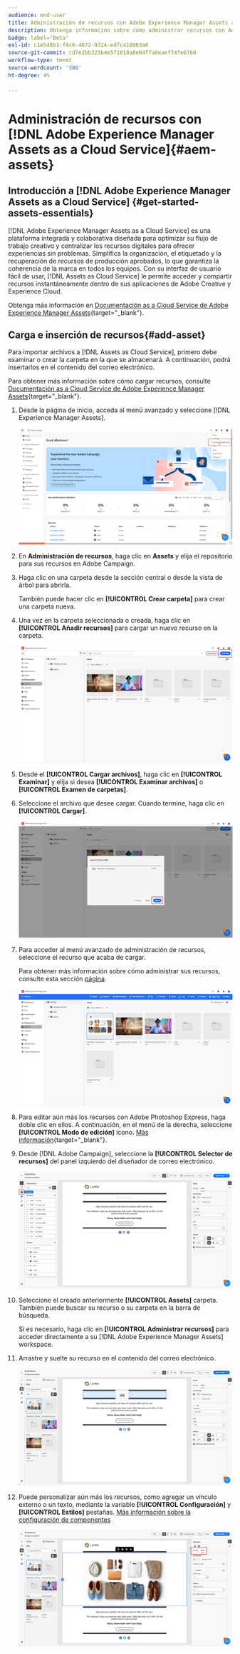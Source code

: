 ```yaml
---
audience: end-user
title: Administración de recursos con Adobe Experience Manager Assets as a Cloud Service
description: Obtenga información sobre cómo administrar recursos con Adobe Experience Manager Assets as a Cloud Service
badge: label="Beta"
exl-id: c1e548b1-f4c6-4672-9724-edfc418063a6
source-git-commit: cd7e2bb325b4e571018a8e04ffa0eaef74fe6768
workflow-type: tm+mt
source-wordcount: '380'
ht-degree: 4%

---
```


# Administración de recursos con [!DNL Adobe Experience Manager Assets as a Cloud Service]{#aem-assets}

## Introducción a [!DNL Adobe Experience Manager Assets as a Cloud Service] {#get-started-assets-essentials}

[!DNL Adobe Experience Manager Assets as a Cloud Service] es una plataforma integrada y colaborativa diseñada para optimizar su flujo de trabajo creativo y centralizar los recursos digitales para ofrecer experiencias sin problemas. Simplifica la organización, el etiquetado y la recuperación de recursos de producción aprobados, lo que garantiza la coherencia de la marca en todos los equipos. Con su interfaz de usuario fácil de usar, [!DNL Assets as Cloud Service] le permite acceder y compartir recursos instantáneamente dentro de sus aplicaciones de Adobe Creative y Experience Cloud.

Obtenga más información en [Documentación as a Cloud Service de Adobe Experience Manager Assets](https://experienceleague.adobe.com/docs/experience-manager-cloud-service/email/assets/home.html){target="_blank"}.

## Carga e inserción de recursos{#add-asset}

Para importar archivos a [!DNL Assets as Cloud Service], primero debe examinar o crear la carpeta en la que se almacenará. A continuación, podrá insertarlos en el contenido del correo electrónico.

Para obtener más información sobre cómo cargar recursos, consulte [Documentación as a Cloud Service de Adobe Experience Manager Assets](https://experienceleague.adobe.com/docs/experience-manager-cloud-service/email/assets/assets-view/add-delete-assets-view.html){target="_blank"}.

1. Desde la página de inicio, acceda al menú avanzado y seleccione [!DNL Experience Manager Assets].

   ![](assets/assets_1.png)

1. En **Administración de recursos**, haga clic en **Assets** y elija el repositorio para sus recursos en Adobe Campaign.

1. Haga clic en una carpeta desde la sección central o desde la vista de árbol para abrirla.

   También puede hacer clic en **[!UICONTROL Crear carpeta]** para crear una carpeta nueva.

1. Una vez en la carpeta seleccionada o creada, haga clic en **[!UICONTROL Añadir recursos]** para cargar un nuevo recurso en la carpeta.

   ![](assets/assets_2.png)

1. Desde el **[!UICONTROL Cargar archivos]**, haga clic en **[!UICONTROL Examinar]** y elija si desea **[!UICONTROL Examinar archivos]** o **[!UICONTROL Examen de carpetas]**.

1. Seleccione el archivo que desee cargar. Cuando termine, haga clic en **[!UICONTROL Cargar]**.

   ![](assets/assets_3.png)

1. Para acceder al menú avanzado de administración de recursos, seleccione el recurso que acaba de cargar.

   Para obtener más información sobre cómo administrar sus recursos, consulte esta sección [página](https://experienceleague.adobe.com/docs/experience-manager-cloud-service/email/assets/assets-view/manage-organize-assets-view.html).

   ![](assets/assets_4.png)

1. Para editar aún más los recursos con Adobe Photoshop Express, haga doble clic en ellos. A continuación, en el menú de la derecha, seleccione **[!UICONTROL Modo de edición]** icono. [Más información](https://experienceleague.adobe.com/docs/experience-manager-cloud-service/email/assets/assets-view/edit-images-assets-view.html#edit-using-express){target="_blank"}.

1. Desde [!DNL Adobe Campaign], seleccione la **[!UICONTROL Selector de recursos]** del panel izquierdo del diseñador de correo electrónico.

   ![](assets/assets_6.png)

1. Seleccione el creado anteriormente **[!UICONTROL Assets]** carpeta. También puede buscar su recurso o su carpeta en la barra de búsqueda.

   Si es necesario, haga clic en  **[!UICONTROL Administrar recursos]** para acceder directamente a su [!DNL Adobe Experience Manager Assets] workspace.

1. Arrastre y suelte su recurso en el contenido del correo electrónico.

   ![](assets/assets_5.png)

1. Puede personalizar aún más los recursos, como agregar un vínculo externo o un texto, mediante la variable **[!UICONTROL Configuración]** y **[!UICONTROL Estilos]** pestañas. [Más información sobre la configuración de componentes](../email/content-components.md)

   ![](assets/assets_7.png)
